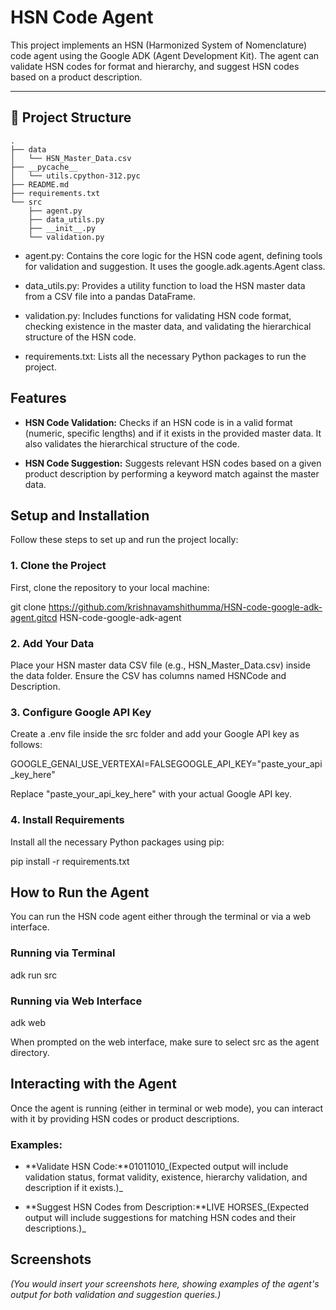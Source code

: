 # HSN Code Agent

This project implements an HSN (Harmonized System of Nomenclature) code agent using the Google ADK (Agent Development Kit). The agent can validate HSN codes for format and hierarchy, and suggest HSN codes based on a product description.

---

## 📁 Project Structure

```text
.
├── data
│   └── HSN_Master_Data.csv
├── __pycache__
│   └── utils.cpython-312.pyc
├── README.md
├── requirements.txt
└── src
    ├── agent.py
    ├── data_utils.py
    ├── __init__.py
    └── validation.py
```

*   agent.py: Contains the core logic for the HSN code agent, defining tools for validation and suggestion. It uses the google.adk.agents.Agent class.
    
*   data\_utils.py: Provides a utility function to load the HSN master data from a CSV file into a pandas DataFrame.
    
*   validation.py: Includes functions for validating HSN code format, checking existence in the master data, and validating the hierarchical structure of the HSN code.
    
*   requirements.txt: Lists all the necessary Python packages to run the project.
    

**Features**
------------

*   **HSN Code Validation:** Checks if an HSN code is in a valid format (numeric, specific lengths) and if it exists in the provided master data. It also validates the hierarchical structure of the code.
    
*   **HSN Code Suggestion:** Suggests relevant HSN codes based on a given product description by performing a keyword match against the master data.
    

**Setup and Installation**
--------------------------

Follow these steps to set up and run the project locally:

### **1\. Clone the Project**

First, clone the repository to your local machine:

git clone https://github.com/krishnavamshithumma/HSN-code-google-adk-agent.gitcd HSN-code-google-adk-agent

### **2\. Add Your Data**

Place your HSN master data CSV file (e.g., HSN\_Master\_Data.csv) inside the data folder. Ensure the CSV has columns named HSNCode and Description.

### **3\. Configure Google API Key**

Create a .env file inside the src folder and add your Google API key as follows:

GOOGLE\_GENAI\_USE\_VERTEXAI=FALSEGOOGLE\_API\_KEY="paste\_your\_api\_key\_here"

Replace "paste\_your\_api\_key\_here" with your actual Google API key.

### **4\. Install Requirements**

Install all the necessary Python packages using pip:

pip install -r requirements.txt

**How to Run the Agent**
------------------------

You can run the HSN code agent either through the terminal or via a web interface.

### **Running via Terminal**

adk run src

### **Running via Web Interface**

adk web

When prompted on the web interface, make sure to select src as the agent directory.

**Interacting with the Agent**
------------------------------

Once the agent is running (either in terminal or web mode), you can interact with it by providing HSN codes or product descriptions.

### **Examples:**

*   **Validate HSN Code:**01011010_(Expected output will include validation status, format validity, existence, hierarchy validation, and description if it exists.)_
    
*   **Suggest HSN Codes from Description:**LIVE HORSES_(Expected output will include suggestions for matching HSN codes and their descriptions.)_
    

**Screenshots**
---------------

_(You would insert your screenshots here, showing examples of the agent's output for both validation and suggestion queries.)_